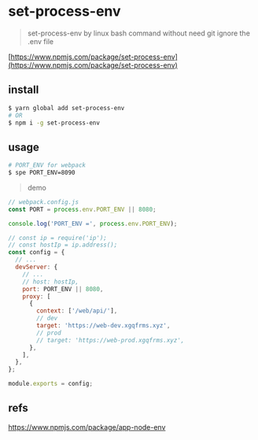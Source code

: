 # set-process-env

> set-process-env by linux bash command without need git ignore the .env file

[https://www.npmjs.com/package/set-process-env](https://www.npmjs.com/package/set-process-env)

## install

```sh
$ yarn global add set-process-env
# OR
$ npm i -g set-process-env

```

## usage


```sh
# PORT_ENV for webpack
$ spe PORT_ENV=8090

```

> demo

```js
// webpack.config.js
const PORT = process.env.PORT_ENV || 8080;

console.log('PORT_ENV =', process.env.PORT_ENV);

// const ip = require('ip');
// const hostIp = ip.address();
const config = {
  // ...
  devServer: {
    // ...
    // host: hostIp,
    port: PORT_ENV || 8080,
    proxy: [
      {
        context: ['/web/api/'],
        // dev
        target: 'https://web-dev.xgqfrms.xyz',
        // prod
        // target: 'https://web-prod.xgqfrms.xyz',
      },
    ],
  },
};

module.exports = config;

```

## refs

https://www.npmjs.com/package/app-node-env

